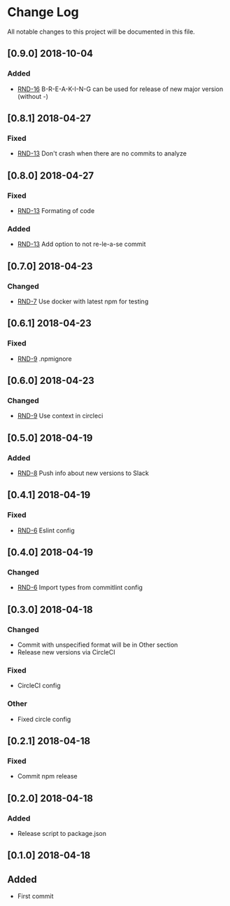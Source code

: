 # Change Log
All notable changes to this project will be documented in this file.

## [0.9.0] 2018-10-04
### Added
- [RND-16](https://socifi.atlassian.net/browse/RND-16) B-R-E-A-K-I-N-G can be used for release of new major version (without -)

## [0.8.1] 2018-04-27
### Fixed
- [RND-13](https://socifi.atlassian.net/browse/RND-13) Don't crash when there are no commits to analyze

## [0.8.0] 2018-04-27
### Fixed
- [RND-13](https://socifi.atlassian.net/browse/RND-13) Formating of code

### Added
- [RND-13](https://socifi.atlassian.net/browse/RND-13) Add option to not re-le-a-se commit

## [0.7.0] 2018-04-23
### Changed
- [RND-7](https://socifi.atlassian.net/browse/RND-7) Use docker with latest npm for testing

## [0.6.1] 2018-04-23
### Fixed
- [RND-9](https://socifi.atlassian.net/browse/RND-9) .npmignore

## [0.6.0] 2018-04-23
### Changed
- [RND-9](https://socifi.atlassian.net/browse/RND-9) Use context in circleci

## [0.5.0] 2018-04-19
### Added
- [RND-8](https://socifi.atlassian.net/browse/RND-8) Push info about new versions to Slack

## [0.4.1] 2018-04-19
### Fixed
- [RND-6](https://socifi.atlassian.net/browse/RND-6) Eslint config

## [0.4.0] 2018-04-19
### Changed
- [RND-6](https://socifi.atlassian.net/browse/RND-6) Import types from commitlint config

## [0.3.0] 2018-04-18
### Changed
- Commit with unspecified format will be in Other section
- Release new versions via CircleCI

### Fixed
- CircleCI config

### Other
- Fixed circle config

## [0.2.1] 2018-04-18
### Fixed
- Commit npm release

## [0.2.0] 2018-04-18
### Added
- Release script to package.json

## [0.1.0] 2018-04-18
## Added
- First commit
